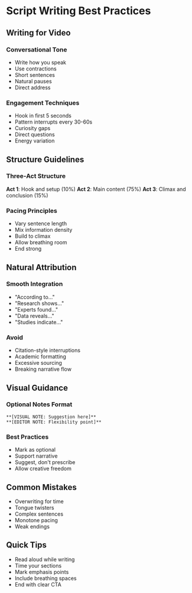 # Script Writing Best Practices

## Writing for Video

### Conversational Tone
- Write how you speak
- Use contractions
- Short sentences
- Natural pauses
- Direct address

### Engagement Techniques
- Hook in first 5 seconds
- Pattern interrupts every 30-60s
- Curiosity gaps
- Direct questions
- Energy variation

## Structure Guidelines

### Three-Act Structure
**Act 1**: Hook and setup (10%)
**Act 2**: Main content (75%)
**Act 3**: Climax and conclusion (15%)

### Pacing Principles
- Vary sentence length
- Mix information density
- Build to climax
- Allow breathing room
- End strong

## Natural Attribution

### Smooth Integration
- "According to..."
- "Research shows..."
- "Experts found..."
- "Data reveals..."
- "Studies indicate..."

### Avoid
- Citation-style interruptions
- Academic formatting
- Excessive sourcing
- Breaking narrative flow

## Visual Guidance

### Optional Notes Format
```
**[VISUAL NOTE: Suggestion here]**
**[EDITOR NOTE: Flexibility point]**
```

### Best Practices
- Mark as optional
- Support narrative
- Suggest, don't prescribe
- Allow creative freedom

## Common Mistakes
- Overwriting for time
- Tongue twisters
- Complex sentences
- Monotone pacing
- Weak endings

## Quick Tips
- Read aloud while writing
- Time your sections
- Mark emphasis points
- Include breathing spaces
- End with clear CTA